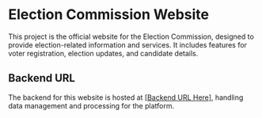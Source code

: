 # Election Commission Website

This project is the official website for the Election Commission, designed to provide election-related information and services. It includes features for voter registration, election updates, and candidate details.

## Backend URL  
The backend for this website is hosted at [[Backend URL Here]](https://github.com/Ashes2004/election-commission-backend), handling data management and processing for the platform.
